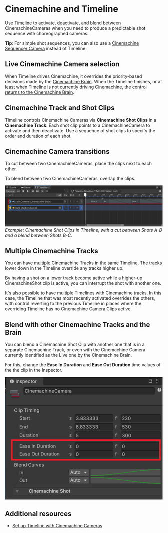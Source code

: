 # Cinemachine and Timeline

Use [Timeline](https://docs.unity3d.com/Packages/com.unity.timeline@latest) to activate, deactivate, and blend between CinemachineCameras when you need to produce a predictable shot sequence with choreographed cameras.

**Tip**: For simple shot sequences, you can also use a [Cinemachine Sequencer Camera](CinemachineSequencerCamera.md) instead of Timeline.

## Live Cinemachine Camera selection

When Timeline drives Cinemachine, it overrides the priority-based decisions made by the [Cinemachine Brain](CinemachineBrain.md). When the Timeline finishes, or at least when Timeline is not currently driving Cinemachine, the control [returns to the Cinemachine Brain](concept-camera-control-transitions.md).

## Cinemachine Track and Shot Clips

Timeline controls Cinemachine Cameras via **Cinemachine Shot Clips** in a **Cinemachine Track**. Each shot clip points to a CinemachineCamera to activate and then deactivate. Use a sequence of shot clips to specify the order and duration of each shot.

## Cinemachine Camera transitions

To cut between two CinemachineCameras, place the clips next to each other.

To blend between two CinemachineCameras, overlap the clips.

![](images/CinemachineTimelineShotClips.png)
_Example: Cinemachine Shot Clips in Timeline, with a cut between Shots A-B and a blend between Shots B-C._

## Multiple Cinemachine Tracks

You can have multiple Cinemachine Tracks in the same Timeline. The tracks lower down in the Timeline override any tracks higher up.

By having a shot on a lower track become active while a higher-up CinemachineShot clip is active, you can interrupt the shot with another one.

It's also possible to have multiple Timelines with Cinemachine tracks.  In this case, the Timeline that was most recently activated overrides the others, with control reverting to the previous Timeline in places where the overriding Timeline has no Cinemachine Camera Clips active.

## Blend with other Cinemachine Tracks and the Brain

You can blend a Cinemachine Shot Clip with another one that is in a separate Cinemachine Track, or even with the Cinemachine Camera currently identified as the Live one by the Cinemachine Brain.

For this, change the **Ease In Duration** and **Ease Out Duration** time values of the the clip in the Inspector.

![Shot Easing](images/ShotEasing.png)

## Additional resources

* [Set up Timeline with Cinemachine Cameras](setup-timeline.md)